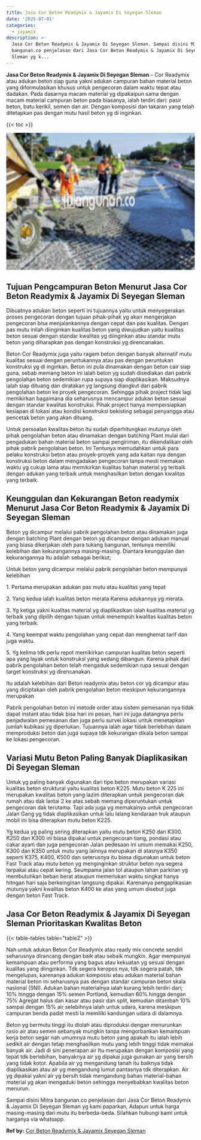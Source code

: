 ```yaml
---
title: Jasa Cor Beton Readymix & Jayamix Di Seyegan Sleman
date: '2025-07-01'
categories:
  - jayamix
description: >-
  Jasa Cor Beton Readymix & Jayamix Di Seyegan Sleman. Sampai disini Mitra
  bangunan.co penjelasan dari Jasa Cor Beton Readymix & Jayamix Di Seyegan
  Sleman yg k...
---
```


**Jasa Cor Beton Readymix & Jayamix Di Seyegan Sleman** – Cor Readymix atau adukan beton siap guna yakni adukan campuran bahan material beton yang diformulasikan khusus untuk pengecoran dalam waktu tepat atau dadakan. Pada dasarnya macam material yg dipakaipun sama dengan macam material campuran beton pada biasanya, ialah terdiri dari: pasir beton, batu kerikil, semen dan air. Dengan komposisi dan takaran yang telah ditetapkan pas dengan mutu hasil beton yg di inginkan.

{{< toc >}}

![Jasa Cor Beton Readymix & Jayamix Di Seyegan Sleman](/images/jasa-cor-readymix-40.png)

## Tujuan Pengcampuran Beton Menurut Jasa Cor Beton Readymix & Jayamix Di Seyegan Sleman

Dibuatnya adukan beton seperti ini tujuannya yaitu untuk menyegerakan proses pengecoran dengan tujuan pihak-pihak yg akan mengerjakan pengecoran bisa menjalankannya dengan cepat dan pas kualitas. Dengan pas mutu inilah diinginkan kualitas beton yang diwujudkan yaitu kualitas beton sesuai dengan standar kwalitas yg diinginkan atau standar mutu beton yang diharapkan pas dengan konstruksi yg direncanakan.

Beton Cor Readymix juga yaitu ragam beton dengan banyak alternatif mutu kualitas sesuai dengan peruntukannya atau pas dengan peruntukan konstruksi yg di inginkan. Beton ini pula dinamakan dengan beton cair siap guna, sebab memang beton ini ialah beton yg sudah disediakan dari pabrik pengolahan beton sedemikian rupa supaya siap diaplikasikan. Maksudnya ialah siap dituang dan diratakan yg langsung diangkut dari pabrik pengolahan beton ke proyek pengecoran. Sehingga pihak project tidak lagi memikirkan bagaimana dia seharusnya mencampur adukan beton sesuai dengan standar kwalitas konstruksi. Pihak project hanya mempersiapkan kesiapan di lokasi atau kondisi konstruksi bekisting sebagai penyangga atau pencetak beton yang akan dituang.

Untuk persoalan kwalitas beton itu sudah diperhitungkan mutunya oleh pihak pengolahan beton atau dinamakan dengan batching Plant mulai dari pengadukan bahan material beton sampai pengiriman, itu dikendalikan oleh pihak pabrik pengolahan beton. Ini Tentunya memudahkan untuk para pelaku konstruksi beton atau proyek-proyek yang ada kaitan nya dengan konstruksi beton dalam mengadakan pengecoran tanpa mesti memakan waktu yg cukup lama atau memikirkan kualitas bahan material yg terbaik dengan adukan yang terbaik untuk menghasilkan beton dengan kwalitas yang terbaik.

## Keunggulan dan Kekurangan Beton readymix Menurut Jasa Cor Beton Readymix & Jayamix Di Seyegan Sleman

Beton yg dicampur melalui pabrik pengolahan beton atau dinamakan juga dengan batching Plant dengan beton yg dicampur dengan adukan manual yang biasa dikerjakan oleh para tukang bangunan, tentunya memiliki kelebihan dan kekurangannya masing-masing. Diantara keunggulan dan kekurangannya Itu adalah sebagai berikut;

Untuk beton yang dicampur melalui pabrik pengolahan beton mempunyai kelebihan

1\. Pertama merupakan adukan pas mutu atau kualitas yang tepat

2\. Yang kedua ialah kualitas beton merata Karena adukannya yg merata.

3\. Yg ketiga yakni kualitas material yg diaplikasikan ialah kualitas material yg terbaik yang dipilih dengan tujuan untuk menempuh kwalitas kualitas beton yang terbaik.

4\. Yang keempat waktu pengolahan yang cepat dan menghemat tarif dan juga waktu.

5\. Yg kelima tdk perlu repot memikirkan campuran kualitas beton seperti apa yang layak untuk konstruksi yang sedang dibangun. Karena pihak dari pabrik pengolahan beton telah mengaduk sedemikian rupa sesuai dengan target konstruksi yg direncanakan.

Itu adalah kelebihan dari Beton readymix atau beton cor yg dicampur atau yang diciptakan oleh pabrik pengolahan beton meskipun kekurangannya merupakan

Pabrik pengolahan beton ini metode order atau sistem pemesanan nya tidak dapat instant atau tidak bisa hari ini pesan, hari ini juga datangnya perlu penjadwalan pemesanan dan juga perlu survei lokasi untuk menetapkan jumlah kubikasi yg diperlukan. Tujuannya ialah agar tidak berlebihan dalam memproduksi beton dan juga supaya tdk kekurangan dikala beton sampai ke lokasi pengecoran.

## Variasi Mutu Beton Paling Banyak Diaplikasikan Di Seyegan Sleman

Untuk yg paling banyak digunakan dari tipe beton merupakan variasi kualitas beton struktural yaitu kualitas beton K225. Mutu beton K 225 ini merupakan kwalitas beton yang lazim diterapkan untuk pengecoran dak rumah atau dak lantai 2 ke atas sebab memang diperuntukan untuk pengecoran dak terutama. Tapi ada juga yg memakainya untuk pengecoran Jalan Gang yg tidak diaplikasikan untuk lalu lalang kendaraan truk ataupun mobil ini bisa diterapkan mutu beton K225.

Yg kedua yg paling sering diterapkan yaitu mutu beton K250 dan K300. K250 dan K300 ini biasa dipakai untuk pengecoran tiang, pondasi atau cakar ayam dan juga pengecoran Jalan pedesaan ini umum memakai K250, K300 dan K350 untuk mutu yang lainnya merupakan di atasnya K350 seperti K375, K400, K500 dan seterusnya itu biasa digunakan untuk beton Fast Track atau mutu beton yg menginginkan struktur beton nya segera terpakai atau cepat kering. Seumpama jalan tol ataupun lahan parkiran yg membutuhkan beban berat ataupun memerlukan waktu singkat hanya hitngan hari saja berkeinginan langsung dipakai. Karenanya pengaplikasian mutunya yakni kwalitas beton K400 ke atas yang umum disebut juga dengan beton Fast Track.

## Jasa Cor Beton Readymix & Jayamix Di Seyegan Sleman Prioritaskan Kwalitas Beton

{{< table-tables table="table2" >}}

Nah untuk adukan Beton Cor Readymix atau ready mix concrete sendiri seharusnya dirancang dengan baik atau sebaik mungkin. Agar mempunyai kemampuan atau performa yang bagus atau kekuatan yg sesuai dengan kualitas yang diinginkan. Tdk segera keropos nya, tdk segera patah, tdk mengelupas, karenanya adukan komposisi atau adukan material bahan material beton ini seharusnya pas dengan standar campuran beton skala nasional (SNI). Adukan bahan materialnya ialah kurang lebih terdiri dari; 10% hingga dengan 15% semen Portland, kemudian 60% hingga dengan 75% Agregat halus dan kasar atau pasir dan split, kemudian ditambah 10% sampai dengan 15% air selebihnya ialah untuk udara, karena meskipun campuran benda padat mesti Ia memiliki kandungan udara di dalamnya.

Beton yg bermutu tinggi itu diolah atau diproduksi dengan menurunkan rasio air atau semen sebanyak mungkin tanpa mengorbankan kemampuan kerja beton segar nah umumnya mutu beton yang apakah itu ialah lebih sedikit air dengan tetap menghasilkan mutu yang lebih tinggi tidak memakai banyak air. Jadi di sini penerapan air Itu merupakan dengan komposisi yang tepat tdk berlebihan, banyaknya air yg dipakai juga gunakan air yang bersih yang tidak kotor. Apabila air yg mengandung tanah itu baiknya tidak diaplikasikan atau air yg mengandung lumut pantasnya tdk diterapkan. Air yg dipakai yakni air yg bersih tidak mengandung bahan material-bahan material yg akan mengaduki beton sehingga menyebabkan kwalitas beton menurun.

Sampai disini Mitra bangunan.co penjelasan dari Jasa Cor Beton Readymix & Jayamix Di Seyegan Sleman yg kami paparkan, Adapun untuk harga masing-masing dari mutu itu berbeda-beda. Silahkan hubungi kami untuk harganya via whatsapp.

**Ref by:** [Cor Beton Readymix & Jayamix Seyegan Sleman](https://id.wikipedia.org/wiki/Cor)
